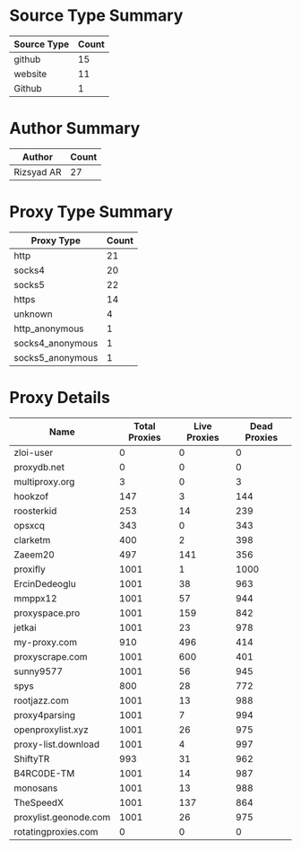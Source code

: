 # Source Type Summary

| Source Type | Count |
|-------------|-------|
| github | 15 |
| website | 11 |
| Github | 1 |


# Author Summary

| Author | Count |
|--------|-------|
| Rizsyad AR | 27 |


# Proxy Type Summary

| Proxy Type | Count |
|------------|-------|
| http | 21 |
| socks4 | 20 |
| socks5 | 22 |
| https | 14 |
| unknown | 4 |
| http_anonymous | 1 |
| socks4_anonymous | 1 |
| socks5_anonymous | 1 |


# Proxy Details

| Name | Total Proxies | Live Proxies | Dead Proxies |
|------|---------------|--------------|---------------|
| zloi-user | 0 | 0 | 0 |
| proxydb.net | 0 | 0 | 0 |
| multiproxy.org | 3 | 0 | 3 |
| hookzof | 147 | 3 | 144 |
| roosterkid | 253 | 14 | 239 |
| opsxcq | 343 | 0 | 343 |
| clarketm | 400 | 2 | 398 |
| Zaeem20 | 497 | 141 | 356 |
| proxifly | 1001 | 1 | 1000 |
| ErcinDedeoglu | 1001 | 38 | 963 |
| mmppx12 | 1001 | 57 | 944 |
| proxyspace.pro | 1001 | 159 | 842 |
| jetkai | 1001 | 23 | 978 |
| my-proxy.com | 910 | 496 | 414 |
| proxyscrape.com | 1001 | 600 | 401 |
| sunny9577 | 1001 | 56 | 945 |
| spys | 800 | 28 | 772 |
| rootjazz.com | 1001 | 13 | 988 |
| proxy4parsing | 1001 | 7 | 994 |
| openproxylist.xyz | 1001 | 26 | 975 |
| proxy-list.download | 1001 | 4 | 997 |
| ShiftyTR | 993 | 31 | 962 |
| B4RC0DE-TM | 1001 | 14 | 987 |
| monosans | 1001 | 13 | 988 |
| TheSpeedX | 1001 | 137 | 864 |
| proxylist.geonode.com | 1001 | 26 | 975 |
| rotatingproxies.com | 0 | 0 | 0 |
